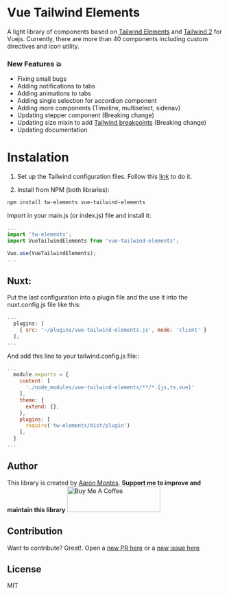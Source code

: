 # Vue Tailwind Elements
A light library of components based on [Tailwind Elements](https://tailwind-elements.com/) and [Tailwind 2](https://v2.tailwindcss.com/) for Vuejs.
Currently, there are more than 40 components including custom directives and icon utility.

### New Features 💥
* Fixing small bugs
* Adding notifications to tabs
* Adding animations to tabs
* Adding single selection for accordion component
* Adding more components (Timeline, multiselect, sidenav)
* Updating stepper component (Breaking change)
* Updating size mixin to add [Tailwind breakpoints](https://v2.tailwindcss.com/docs/breakpoints) (Breaking change)
* Updating documentation

# Instalation

1. Set up the Tailwind configuration files. Follow this [link](https://tailwindcss.com/docs/installation/using-postcss) to do it.

2. Install from NPM (both libraries):  
```bash
npm install tw-elements vue-tailwind-elements
```
Import in your main.js (or index.js) file and install it:

```javascript
...
import 'tw-elements';
import VueTailwindElements from 'vue-tailwind-elements';

Vue.use(VueTailwindElements);
...
```

## Nuxt:
Put the last configuration into a plugin file and the use it into the nuxt.config.js file like this:

```javascript
...
  plugins: [
    { src: '~/plugins/vue-tailwind-elements.js', mode: 'client' }
  ],
...

```

And add this line to your tailwind.config.js file::

```javascript
...
  module.exports = {
    content: [
      './node_modules/vue-tailwind-elements/**/*.{js,ts,vue}'
    ],
    theme: {
      extend: {},
    },
    plugins: [
      require('tw-elements/dist/plugin')
    ],
  }
...

```

## Author

This library is created by [Aarón Montes](https://ajomuch92.site/ "Aarón Montes"). 
**Support me to improve and maintain this library**
<a href="https://www.buymeacoffee.com/ajomuch92" target="_blank"><img src="https://cdn.buymeacoffee.com/buttons/v2/default-blue.png" alt="Buy Me A Coffee" style="height: 60px !important;width: 217px !important;" ></a>

## Contribution

Want to contribute? Great!. Open a [new PR here](https://github.com/ajomuch92/vue-tailwind-elements/pulls) or a [new issue here](https://github.com/ajomuch92/vue-tailwind-elements/issues)

## License
MIT
